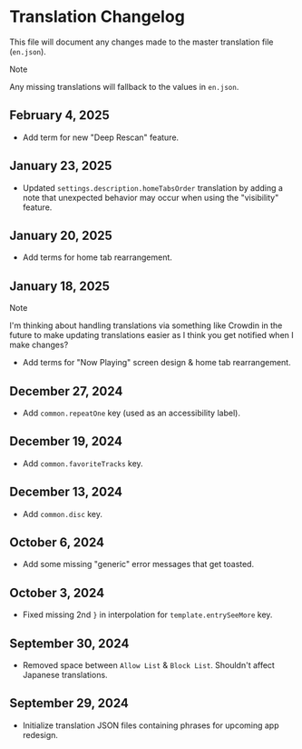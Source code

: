 # Translation Changelog

This file will document any changes made to the master translation file (`en.json`).

> [!NOTE]  
> Any missing translations will fallback to the values in `en.json`.

## February 4, 2025

- Add term for new "Deep Rescan" feature.

## January 23, 2025

- Updated `settings.description.homeTabsOrder` translation by adding a note that unexpected behavior may occur when using the "visibility" feature.

## January 20, 2025

- Add terms for home tab rearrangement.

## January 18, 2025

> [!NOTE]  
> I'm thinking about handling translations via something like Crowdin in the future to make updating translations easier as I think you get notified when I make changes?

- Add terms for "Now Playing" screen design & home tab rearrangement.

## December 27, 2024

- Add `common.repeatOne` key (used as an accessibility label).

## December 19, 2024

- Add `common.favoriteTracks` key.

## December 13, 2024

- Add `common.disc` key.

## October 6, 2024

- Add some missing "generic" error messages that get toasted.

## October 3, 2024

- Fixed missing 2nd `}` in interpolation for `template.entrySeeMore` key.

## September 30, 2024

- Removed space between `Allow List` & `Block List`. Shouldn't affect Japanese translations.

## September 29, 2024

- Initialize translation JSON files containing phrases for upcoming app redesign.
